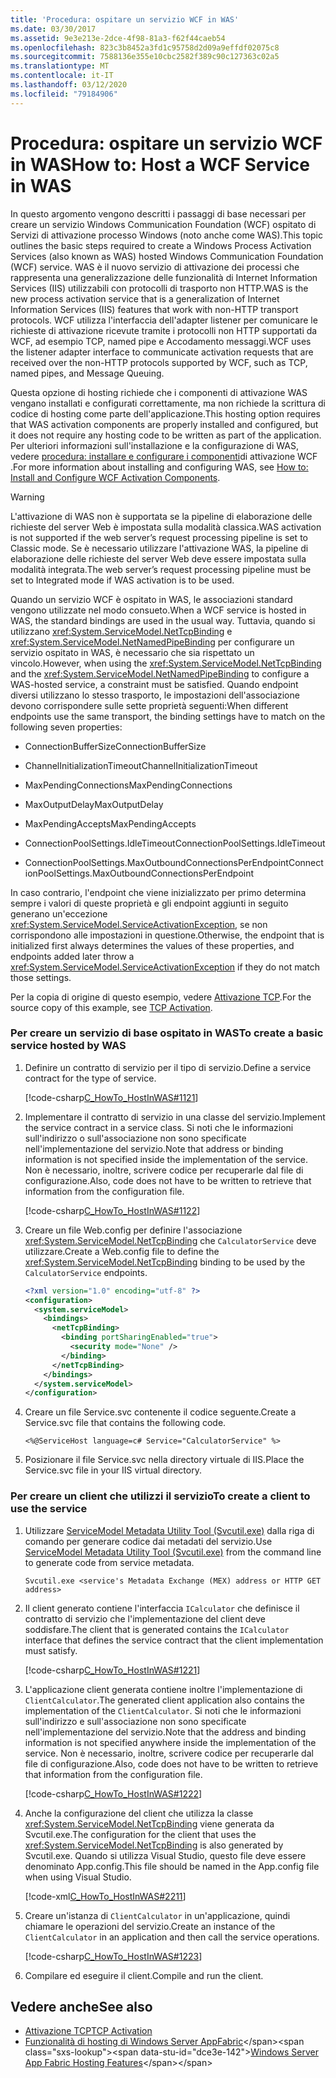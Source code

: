 ```yaml
---
title: 'Procedura: ospitare un servizio WCF in WAS'
ms.date: 03/30/2017
ms.assetid: 9e3e213e-2dce-4f98-81a3-f62f44caeb54
ms.openlocfilehash: 823c3b8452a3fd1c95758d2d09a9effdf02075c8
ms.sourcegitcommit: 7588136e355e10cbc2582f389c90c127363c02a5
ms.translationtype: MT
ms.contentlocale: it-IT
ms.lasthandoff: 03/12/2020
ms.locfileid: "79184906"
---
```

# <a name="how-to-host-a-wcf-service-in-was"></a><span data-ttu-id="dce3e-102">Procedura: ospitare un servizio WCF in WAS</span><span class="sxs-lookup"><span data-stu-id="dce3e-102">How to: Host a WCF Service in WAS</span></span>
<span data-ttu-id="dce3e-103">In questo argomento vengono descritti i passaggi di base necessari per creare un servizio Windows Communication Foundation (WCF) ospitato di Servizi di attivazione processo Windows (noto anche come WAS).</span><span class="sxs-lookup"><span data-stu-id="dce3e-103">This topic outlines the basic steps required to create a Windows Process Activation Services (also known as WAS) hosted Windows Communication Foundation (WCF) service.</span></span> <span data-ttu-id="dce3e-104">WAS è il nuovo servizio di attivazione dei processi che rappresenta una generalizzazione delle funzionalità di Internet Information Services (IIS) utilizzabili con protocolli di trasporto non HTTP.</span><span class="sxs-lookup"><span data-stu-id="dce3e-104">WAS is the new process activation service that is a generalization of Internet Information Services (IIS) features that work with non-HTTP transport protocols.</span></span> <span data-ttu-id="dce3e-105">WCF utilizza l'interfaccia dell'adapter listener per comunicare le richieste di attivazione ricevute tramite i protocolli non HTTP supportati da WCF, ad esempio TCP, named pipe e Accodamento messaggi.</span><span class="sxs-lookup"><span data-stu-id="dce3e-105">WCF uses the listener adapter interface to communicate activation requests that are received over the non-HTTP protocols supported by WCF, such as TCP, named pipes, and Message Queuing.</span></span>  
  
 <span data-ttu-id="dce3e-106">Questa opzione di hosting richiede che i componenti di attivazione WAS vengano installati e configurati correttamente, ma non richiede la scrittura di codice di hosting come parte dell'applicazione.</span><span class="sxs-lookup"><span data-stu-id="dce3e-106">This hosting option requires that WAS activation components are properly installed and configured, but it does not require any hosting code to be written as part of the application.</span></span> <span data-ttu-id="dce3e-107">Per ulteriori informazioni sull'installazione e la configurazione di WAS, vedere [procedura: installare e configurare i componenti](../../../../docs/framework/wcf/feature-details/how-to-install-and-configure-wcf-activation-components.md)di attivazione WCF .</span><span class="sxs-lookup"><span data-stu-id="dce3e-107">For more information about installing and configuring WAS, see [How to: Install and Configure WCF Activation Components](../../../../docs/framework/wcf/feature-details/how-to-install-and-configure-wcf-activation-components.md).</span></span>  
  
> [!WARNING]
> <span data-ttu-id="dce3e-108">L'attivazione di WAS non è supportata se la pipeline di elaborazione delle richieste del server Web è impostata sulla modalità classica.</span><span class="sxs-lookup"><span data-stu-id="dce3e-108">WAS activation is not supported if the web server’s request processing pipeline is set to Classic mode.</span></span> <span data-ttu-id="dce3e-109">Se è necessario utilizzare l'attivazione WAS, la pipeline di elaborazione delle richieste del server Web deve essere impostata sulla modalità integrata.</span><span class="sxs-lookup"><span data-stu-id="dce3e-109">The web server’s request processing pipeline must be set to Integrated mode if WAS activation is to be used.</span></span>  
  
 <span data-ttu-id="dce3e-110">Quando un servizio WCF è ospitato in WAS, le associazioni standard vengono utilizzate nel modo consueto.</span><span class="sxs-lookup"><span data-stu-id="dce3e-110">When a WCF service is hosted in WAS, the standard bindings are used in the usual way.</span></span> <span data-ttu-id="dce3e-111">Tuttavia, quando si utilizzano <xref:System.ServiceModel.NetTcpBinding> e <xref:System.ServiceModel.NetNamedPipeBinding> per configurare un servizio ospitato in WAS, è necessario che sia rispettato un vincolo.</span><span class="sxs-lookup"><span data-stu-id="dce3e-111">However, when using the <xref:System.ServiceModel.NetTcpBinding> and the <xref:System.ServiceModel.NetNamedPipeBinding> to configure a WAS-hosted service, a constraint must be satisfied.</span></span> <span data-ttu-id="dce3e-112">Quando endpoint diversi utilizzano lo stesso trasporto, le impostazioni dell'associazione devono corrispondere sulle sette proprietà seguenti:</span><span class="sxs-lookup"><span data-stu-id="dce3e-112">When different endpoints use the same transport, the binding settings have to match on the following seven properties:</span></span>  
  
- <span data-ttu-id="dce3e-113">ConnectionBufferSize</span><span class="sxs-lookup"><span data-stu-id="dce3e-113">ConnectionBufferSize</span></span>  
  
- <span data-ttu-id="dce3e-114">ChannelInitializationTimeout</span><span class="sxs-lookup"><span data-stu-id="dce3e-114">ChannelInitializationTimeout</span></span>  
  
- <span data-ttu-id="dce3e-115">MaxPendingConnections</span><span class="sxs-lookup"><span data-stu-id="dce3e-115">MaxPendingConnections</span></span>  
  
- <span data-ttu-id="dce3e-116">MaxOutputDelay</span><span class="sxs-lookup"><span data-stu-id="dce3e-116">MaxOutputDelay</span></span>  
  
- <span data-ttu-id="dce3e-117">MaxPendingAccepts</span><span class="sxs-lookup"><span data-stu-id="dce3e-117">MaxPendingAccepts</span></span>  
  
- <span data-ttu-id="dce3e-118">ConnectionPoolSettings.IdleTimeout</span><span class="sxs-lookup"><span data-stu-id="dce3e-118">ConnectionPoolSettings.IdleTimeout</span></span>  
  
- <span data-ttu-id="dce3e-119">ConnectionPoolSettings.MaxOutboundConnectionsPerEndpoint</span><span class="sxs-lookup"><span data-stu-id="dce3e-119">ConnectionPoolSettings.MaxOutboundConnectionsPerEndpoint</span></span>  
  
 <span data-ttu-id="dce3e-120">In caso contrario, l'endpoint che viene inizializzato per primo determina sempre i valori di queste proprietà e gli endpoint aggiunti in seguito generano un'eccezione <xref:System.ServiceModel.ServiceActivationException>, se non corrispondono alle impostazioni in questione.</span><span class="sxs-lookup"><span data-stu-id="dce3e-120">Otherwise, the endpoint that is initialized first always determines the values of these properties, and endpoints added later throw a <xref:System.ServiceModel.ServiceActivationException> if they do not match those settings.</span></span>  
  
 <span data-ttu-id="dce3e-121">Per la copia di origine di questo esempio, vedere [Attivazione TCP](../../../../docs/framework/wcf/samples/tcp-activation.md).</span><span class="sxs-lookup"><span data-stu-id="dce3e-121">For the source copy of this example, see [TCP Activation](../../../../docs/framework/wcf/samples/tcp-activation.md).</span></span>  
  
### <a name="to-create-a-basic-service-hosted-by-was"></a><span data-ttu-id="dce3e-122">Per creare un servizio di base ospitato in WAS</span><span class="sxs-lookup"><span data-stu-id="dce3e-122">To create a basic service hosted by WAS</span></span>  
  
1. <span data-ttu-id="dce3e-123">Definire un contratto di servizio per il tipo di servizio.</span><span class="sxs-lookup"><span data-stu-id="dce3e-123">Define a service contract for the type of service.</span></span>  
  
     [!code-csharp[C_HowTo_HostInWAS#1121](../../../../samples/snippets/csharp/VS_Snippets_CFX/c_howto_hostinwas/cs/service.cs#1121)]  
  
2. <span data-ttu-id="dce3e-124">Implementare il contratto di servizio in una classe del servizio.</span><span class="sxs-lookup"><span data-stu-id="dce3e-124">Implement the service contract in a service class.</span></span> <span data-ttu-id="dce3e-125">Si noti che le informazioni sull'indirizzo o sull'associazione non sono specificate nell'implementazione del servizio.</span><span class="sxs-lookup"><span data-stu-id="dce3e-125">Note that address or binding information is not specified inside the implementation of the service.</span></span> <span data-ttu-id="dce3e-126">Non è necessario, inoltre, scrivere codice per recuperarle dal file di configurazione.</span><span class="sxs-lookup"><span data-stu-id="dce3e-126">Also, code does not have to be written to retrieve that information from the configuration file.</span></span>  
  
     [!code-csharp[C_HowTo_HostInWAS#1122](../../../../samples/snippets/csharp/VS_Snippets_CFX/c_howto_hostinwas/cs/service.cs#1122)]  
  
3. <span data-ttu-id="dce3e-127">Creare un file Web.config per definire l'associazione <xref:System.ServiceModel.NetTcpBinding> che `CalculatorService` deve utilizzare.</span><span class="sxs-lookup"><span data-stu-id="dce3e-127">Create a Web.config file to define the <xref:System.ServiceModel.NetTcpBinding> binding to be used by the `CalculatorService` endpoints.</span></span>  
  
    ```xml  
    <?xml version="1.0" encoding="utf-8" ?>  
    <configuration>  
      <system.serviceModel>  
        <bindings>  
          <netTcpBinding>  
            <binding portSharingEnabled="true">  
              <security mode="None" />  
            </binding>  
          </netTcpBinding>  
        </bindings>  
      </system.serviceModel>  
    </configuration>  
    ```  
  
4. <span data-ttu-id="dce3e-128">Creare un file Service.svc  contenente il codice seguente.</span><span class="sxs-lookup"><span data-stu-id="dce3e-128">Create a Service.svc file that contains the following code.</span></span>  
  
   ```
   <%@ServiceHost language=c# Service="CalculatorService" %>
   ```
  
5. <span data-ttu-id="dce3e-129">Posizionare il file Service.svc nella directory virtuale di IIS.</span><span class="sxs-lookup"><span data-stu-id="dce3e-129">Place the Service.svc file in your IIS virtual directory.</span></span>  
  
### <a name="to-create-a-client-to-use-the-service"></a><span data-ttu-id="dce3e-130">Per creare un client che utilizzi il servizio</span><span class="sxs-lookup"><span data-stu-id="dce3e-130">To create a client to use the service</span></span>  
  
1. <span data-ttu-id="dce3e-131">Utilizzare [ServiceModel Metadata Utility Tool (Svcutil.exe)](../../../../docs/framework/wcf/servicemodel-metadata-utility-tool-svcutil-exe.md) dalla riga di comando per generare codice dai metadati del servizio.</span><span class="sxs-lookup"><span data-stu-id="dce3e-131">Use [ServiceModel Metadata Utility Tool (Svcutil.exe)](../../../../docs/framework/wcf/servicemodel-metadata-utility-tool-svcutil-exe.md) from the command line to generate code from service metadata.</span></span>  
  
    ```console
    Svcutil.exe <service's Metadata Exchange (MEX) address or HTTP GET address>
    ```  
  
2. <span data-ttu-id="dce3e-132">Il client generato contiene l'interfaccia `ICalculator` che definisce il contratto di servizio che l'implementazione del client deve soddisfare.</span><span class="sxs-lookup"><span data-stu-id="dce3e-132">The client that is generated contains the `ICalculator` interface that defines the service contract that the client implementation must satisfy.</span></span>  
  
     [!code-csharp[C_HowTo_HostInWAS#1221](../../../../samples/snippets/csharp/VS_Snippets_CFX/c_howto_hostinwas/cs/client.cs#1221)]  
  
3. <span data-ttu-id="dce3e-133">L'applicazione client generata contiene inoltre l'implementazione di `ClientCalculator`.</span><span class="sxs-lookup"><span data-stu-id="dce3e-133">The generated client application also contains the implementation of the `ClientCalculator`.</span></span> <span data-ttu-id="dce3e-134">Si noti che le informazioni sull'indirizzo e sull'associazione non sono specificate nell'implementazione del servizio.</span><span class="sxs-lookup"><span data-stu-id="dce3e-134">Note that the address and binding information is not specified anywhere inside the implementation of the service.</span></span> <span data-ttu-id="dce3e-135">Non è necessario, inoltre, scrivere codice per recuperarle dal file di configurazione.</span><span class="sxs-lookup"><span data-stu-id="dce3e-135">Also, code does not have to be written to retrieve that information from the configuration file.</span></span>  
  
     [!code-csharp[C_HowTo_HostInWAS#1222](../../../../samples/snippets/csharp/VS_Snippets_CFX/c_howto_hostinwas/cs/client.cs#1222)]  
  
4. <span data-ttu-id="dce3e-136">Anche la configurazione del client che utilizza la classe <xref:System.ServiceModel.NetTcpBinding> viene generata da Svcutil.exe.</span><span class="sxs-lookup"><span data-stu-id="dce3e-136">The configuration for the client that uses the <xref:System.ServiceModel.NetTcpBinding> is also generated by Svcutil.exe.</span></span> <span data-ttu-id="dce3e-137">Quando si utilizza Visual Studio, questo file deve essere denominato App.config.</span><span class="sxs-lookup"><span data-stu-id="dce3e-137">This file should be named in the App.config file when using Visual Studio.</span></span>  
  
     [!code-xml[C_HowTo_HostInWAS#2211](../../../../samples/snippets/csharp/VS_Snippets_CFX/c_howto_hostinwas/common/app.config#2211)]
  
5. <span data-ttu-id="dce3e-138">Creare un'istanza di `ClientCalculator` in un'applicazione, quindi chiamare le operazioni del servizio.</span><span class="sxs-lookup"><span data-stu-id="dce3e-138">Create an instance of the `ClientCalculator` in an application and then call the service operations.</span></span>  
  
     [!code-csharp[C_HowTo_HostInWAS#1223](../../../../samples/snippets/csharp/VS_Snippets_CFX/c_howto_hostinwas/cs/client.cs#1223)]  
  
6. <span data-ttu-id="dce3e-139">Compilare ed eseguire il client.</span><span class="sxs-lookup"><span data-stu-id="dce3e-139">Compile and run the client.</span></span>  
  
## <a name="see-also"></a><span data-ttu-id="dce3e-140">Vedere anche</span><span class="sxs-lookup"><span data-stu-id="dce3e-140">See also</span></span>

- [<span data-ttu-id="dce3e-141">Attivazione TCP</span><span class="sxs-lookup"><span data-stu-id="dce3e-141">TCP Activation</span></span>](../../../../docs/framework/wcf/samples/tcp-activation.md)
- <span data-ttu-id="dce3e-142">[Funzionalità di hosting di Windows Server AppFabric](https://docs.microsoft.com/previous-versions/appfabric/ee677189(v=azure.10))</span><span class="sxs-lookup"><span data-stu-id="dce3e-142">[Windows Server App Fabric Hosting Features](https://docs.microsoft.com/previous-versions/appfabric/ee677189(v=azure.10))</span></span>
